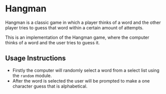 # Hangman
Hangman is a classic game in which a player thinks of a word and the other player tries to guess that word within a certain amount of attempts.

This is an implementation of the Hangman game, where the computer thinks of a word and the user tries to guess it. 

## Usage Instructions
- Firstly the computer will randomly select a word from a select list using the ```random``` module.
- After the word is selected the user will be prompted to make a one character guess that is alphabetical.
